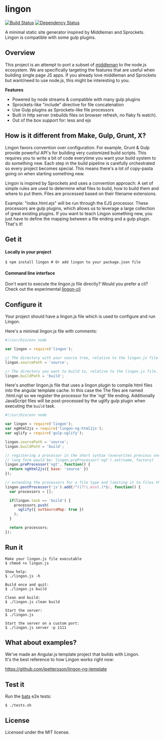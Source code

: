 # lingon

[![Build Status](https://travis-ci.org/jpettersson/lingon.png?branch=master)](https://travis-ci.org/jpettersson/lingon)
[![Dependency Status](https://david-dm.org/jpettersson/lingon.png)](https://david-dm.org/jpettersson/lingon)

A minimal static site generator inspired by Middleman and Sprockets. Lingon is compatible with some gulp plugins.

## Overview
This project is an attempt to port a subset of [middleman](http://middlemanapp.com) to the node.js ecosystem.
We are specifically targeting the features that are useful when building single page JS apps. If you already love middleman and Sprockets but want/need to use node.js, this might be interesting to you.

**Features**

* Powered by node streams & compatible with many gulp plugins
* Sprockets-like "include" directive for file concatenation
* Use Gulp plugins as Sprockets-like file processors
* Built in http server (rebuilds files on browser refresh, no flaky fs watch).
* Out of the box support for: less and ejs

## How is it different from Make, Gulp, Grunt, X?

Lingon favors convention over configuration. For example, Grunt & Gulp provide powerful API's for building very customized build scripts. This requires you to write a bit of code everytime you want your build system to do something new. Each step in the build pipeline is carefully orchestrated so every project becomes special. This means there's a lot of copy-pasta going on when starting something new.

Lingon is inspired by Sprockets and uses a convention approach: A set of simple rules are used to determine what files to build, how to build them and where to put them. Files are processed based on their filename extensions.

Example: "index.html.ejs" will be run through the EJS processor. These processors are gulp plugins, which allows us to leverage a large collection of great existing plugins. If you want to teach Lingon something new, you just have to define the mapping between a file ending and a gulp plugin. That's it!

## Get it

#### Locally in your project
```
$ npm install lingon # Or add lingon to your package.json file
```

#### Command line interface
Don't want to execute the lingon.js file directly? Would you prefer a cli?<br />
Check out the experimental [lingon-cli](http://github.com/jpettersson/lingon-cli)

## Configure it
Your project should have a lingon.js file which is used to configure and run Lingon.

Here's a minimal lingon.js file with comments:

```JavaScript
#!/usr/bin/env node

var lingon = require('lingon');

// The directory with your source tree, relative to the lingon.js file.
lingon.sourcePath = 'source';

// The directory you want to build to, relative to the lingon.js file.
lingon.buildPath = 'build';
```

Here's another lingon.js file that uses a lingon plugin to compile html files into the angular template cache. In this case the The files are named .html.ngt so we register the processor for the 'ngt' file ending. Additionally JavaScript files will be  post-processed by the uglify gulp plugin when executing the `build` task.

```JavaScript
#!/usr/bin/env node

var lingon = require('lingon');
var ngHtml2js = require('lingon-ng-html2js');
var uglify = require('gulp-uglify');

lingon.sourcePath = 'source';
lingon.buildPath = 'build';

// registering a processor in the short syntax (overwrites previous ones for the file type)
// long form would be: lingon.preProcessor('ngt').set(name, factory)
lingon.preProcessor('ngt', function() {
  return ngHtml2js({ base: 'source' })
});

// extending the processors for a file type and limiting it to files that does not contain ".min" in their path
lingon.postProcessor('js').add(/^((?!\.min).)*$/, function() {
  var processors = [];

  if(lingon.task == 'build') {
    processors.push(
      uglify({ outSourceMap: true })
    );
  }

  return processors;
});
```

## Run it

```
Make your lingon.js file executable
$ chmod +x lingon.js

Show help:
$ ./lingon.js -h

Build once and quit:
$ ./lingon.js build

Clean and build:
$ ./lingon.js clean build

Start the server:
$ ./lingon.js

Start the server on a custom port:
$ ./lingon.js server -p 1111
```

## What about examples?

We've made an Angular.js template project that builds with Lingon.<br />
It's the best reference to how Lingon works right now:

https://github.com/jpettersson/lingon-ng-template

## Test it

Run the [bats](https://github.com/sstephenson/bats) e2e tests:
```
$ ./tests.sh
```

## License
Licensed under the MIT license.
